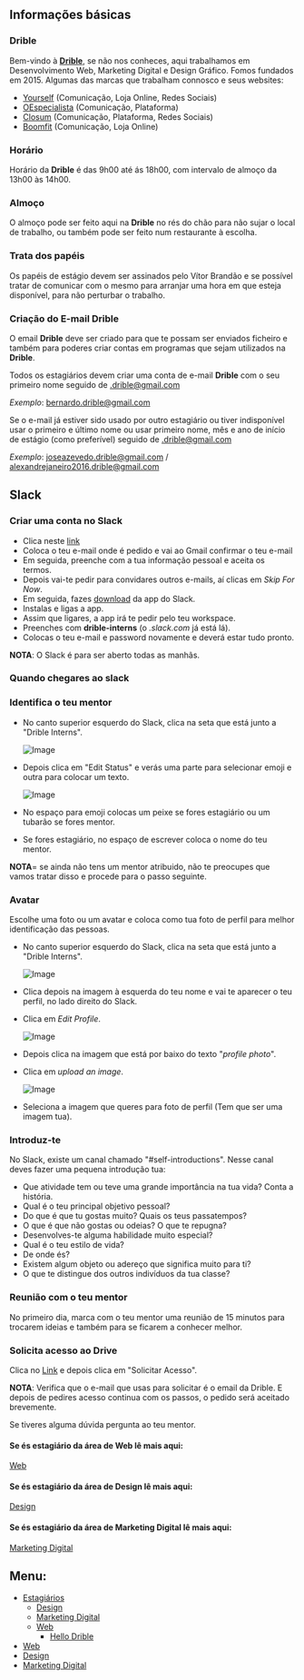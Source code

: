 ## Informações básicas

### Drible


Bem-vindo à [**Drible**](https://www.drible.pt/), se não nos conheces, aqui trabalhamos em Desenvolvimento Web, Marketing Digital e Design Gráfico. Fomos fundados em 2015.
Algumas das marcas que trabalham connosco e seus websites:

- [Yourself](https://www.yourselfapparel.pt/) (Comunicação, Loja Online, Redes Sociais)
- [OEspecialista](https://www.oespecialista.pt/) (Comunicação, Plataforma)
- [Closum](https://www.closum.com/) (Comunicação, Plataforma, Redes Sociais)
- [Boomfit](https://www.boomfit.eu/pt/) (Comunicação, Loja Online)


### Horário

Horário da **Drible** é das 9h00 até ás 18h00, com intervalo de almoço da 13h00 às 14h00.

### Almoço

O almoço pode ser feito aqui na **Drible** no rés do chão para não sujar o local de trabalho, ou também pode ser feito num restaurante à escolha.

### Trata dos papéis

Os papéis de estágio devem ser assinados pelo Vítor Brandão e se possível tratar de comunicar com o mesmo para arranjar uma hora em que esteja disponível, para não perturbar o trabalho.

### Criação do E-mail Drible

O email **Drible** deve ser criado para que te possam ser enviados ficheiro e também para poderes criar contas em programas que sejam utilizados na **Drible**.

Todos os estagiários devem criar uma conta de e-mail **Drible** com o seu primeiro nome seguido de .drible@gmail.com

_Exemplo_: bernardo.drible@gmail.com

Se o e-mail já estiver sido usado por outro estagiário ou tiver indisponível usar o primeiro e último nome ou usar primeiro nome, mês e ano de início de estágio (como preferível) seguido de .drible@gmail.com

_Exemplo_: joseazevedo.drible@gmail.com / alexandrejaneiro2016.drible@gmail.com

## Slack

### Criar uma conta no **Slack**

- Clica neste [link](https://join.slack.com/t/drible-interns/shared_invite/enQtMzI5ODg3MDI2Mjk0LTY1N2Q5YzdkM2Q2NjI3YTc0MWZkNGNmNmJiNmYwZGE0ZTY0NzNjYzRhODg2MTE4ODEwZjRhOTc5NDMyMDY1MTA)
- Coloca o teu e-mail onde é pedido e vai ao Gmail confirmar o teu e-mail
- Em seguida, preenche com a tua informação pessoal e aceita os termos.
- Depois vai-te pedir para convidares outros e-mails, aí clicas em _Skip For Now_.
- Em seguida, fazes [download](https://slack.com/downloads/windows) da app do Slack.
- Instalas e ligas a app.
- Assim que ligares, a app irá te pedir pelo teu workspace.
- Preenches com **drible-interns** (o _.slack.com_ já está lá).
- Colocas o teu e-mail e password novamente e deverá estar tudo pronto.

**NOTA**: O Slack é para ser aberto todas as manhãs.

### Quando chegares ao slack

### Identifica o teu mentor

- No canto superior esquerdo do Slack, clica na seta que está junto a "Drible Interns".

  ![Image](/sys-config/images/status_editstatus.PNG)

- Depois clica em "Edit Status" e verás uma parte para selecionar emoji e outra para colocar um texto.

  ![Image](/sys-config/images/status_statusinput.PNG)

- No espaço para emoji colocas um peixe se fores estagiário ou um tubarão se fores mentor.
- Se fores estagiário, no espaço de escrever coloca o nome do teu mentor.

**NOTA**= se ainda não tens um mentor atribuido, não te preocupes que vamos tratar disso e procede para o passo seguinte.

### Avatar

Escolhe uma foto ou um avatar e coloca como tua foto de perfil para melhor identificação das pessoas.

- No canto superior esquerdo do Slack, clica na seta que está junto a "Drible Interns".

  ![Image](/sys-config/images/status_editstatus.PNG)

- Clica depois na imagem à esquerda do teu nome e vai te aparecer o teu perfil, no lado direito do Slack.
- Clica em _Edit Profile_.

  ![Image](/sys-config/images/status_editprofile.PNG)

- Depois clica na imagem que está por baixo do texto "_profile photo_".
- Clica em _upload an image_.

  ![Image](/sys-config/images/status_uploadimage.png)

- Seleciona a imagem que queres para foto de perfil (Tem que ser uma imagem tua).


### Introduz-te

No Slack, existe um canal chamado "#self-introductions". Nesse canal deves fazer uma pequena introdução tua:
- Que atividade tem ou teve uma grande importância na tua vida? Conta a história.
- Qual é o teu principal objetivo pessoal?
- Do que é que tu gostas muito? Quais os teus passatempos?
- O que é que não gostas ou odeias? O que te repugna?
- Desenvolves-te alguma habilidade muito especial?
- Qual é o teu estilo de vida?
- De onde és?
- Existem algum objeto ou adereço que significa muito para ti?
- O que te distingue dos outros indivíduos da tua classe?

### Reunião com o teu mentor

No primeiro dia, marca com o teu mentor uma reunião de 15 minutos para trocarem ideias e também para se ficarem a conhecer melhor.

### Solicita acesso ao Drive

Clica no [Link](https://drive.google.com/drive/folders/1wI8Tp7b-cEZP24jM-nXelgEg0w1RKX3O?usp=sharing) e depois clica em "Solicitar Acesso".

**NOTA**: Verifica que o e-mail que usas para solicitar é o email da Drible. E depois de pedires acesso continua com os passos, o pedido será aceitado brevemente.

Se tiveres alguma dúvida pergunta ao teu mentor.

#### Se és estagiário da área de Web lê mais aqui:

 [Web](/sys-config/estagiarios/web/home)

#### Se és estagiário da área de Design lê mais aqui:

 [Design](/sys-config/estagiarios/design/home)

#### Se és estagiário da área de Marketing Digital lê mais aqui:

 [Marketing Digital](/sys-config/estagiarios/marketingdigital/home)


## Menu:
 - [Estagiários](/sys-config/estagiarios/home)
   - [Design](/sys-config/estagiarios/design/home)
   - [Marketing Digital](/sys-config/estagiarios/marketingdigital/home)
   - [Web](/sys-config/estagiarios/web/home)
     - [Hello Drible](/sys-config/estagiarios/web/hello-drible)        
 - [Web](/sys-config/web/home)
 - [Design](/sys-config/design/home)
 - [Marketing Digital](/sys-config/web/home)
